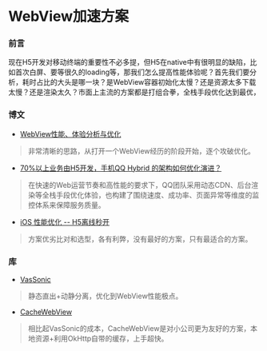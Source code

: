 # WebView加速方案

### 前言

现在H5开发对移动终端的重要性不必多提，但H5在native中有很明显的缺陷，比如首次白屏、要等很久的loading等，那我们怎么提高性能体验呢？首先我们要分析，耗时占比的大头是哪一块？是WebView容器初始化太慢？还是资源太多下载太慢？还是渲染太久？市面上主流的方案都是打组合拳，全栈手段优化达到最优，

### 博文

- [WebView性能、体验分析与优化](https://tech.meituan.com/2017/06/09/webviewperf.html)
> 非常清晰的思路，从打开一个WebView经历的阶段开始，逐个攻破优化。

- [70%以上业务由H5开发，手机QQ Hybrid 的架构如何优化演进？](https://mp.weixin.qq.com/s/evzDnTsHrAr2b9jcevwBzA)
> 在快速的Web运营节奏和高性能的要求下，QQ团队采用动态CDN、后台渲染等全栈手段优化体验，也构建了围绕速度、成功率、页面异常等维度的监控体系来保障服务质量。

- [iOS 性能优化 -- H5离线秒开](https://juejin.im/post/5cd4fda8f265da03a00febe1)
> 方案优劣比对和选型，各有利弊，没有最好的方案，只有最适合的方案。

### 库

- [VasSonic](https://github.com/Tencent/VasSonic)
> 静态直出+动静分离，优化到WebView性能极点。

- [CacheWebView](https://github.com/yale8848/CacheWebView)
> 相比起VasSonic的成本，CacheWebView是对小公司更为友好的方案，本地资源+利用OkHttp自带的缓存，上手超快。

 